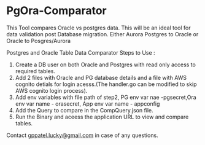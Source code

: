 # PgOra-Comparator
This Tool compares Oracle vs postgres data. This will be an ideal tool for data validation post Database migration. Either Aurora Postgres to Oracle or Oracle to Posgres/Aurora

Postgres and Oracle Table Data Comparator
Steps to Use :
1. Create a DB user on both Oracle and Postgres with read only access to required tables.
2. Add 2 files with Oracle and PG database details and a file with AWS cognito detials for login acesss.(The handler.go can be modified to skip AWS cognito login process).
3. Add env variables with file path of step2, PG env var nae -pgsecret,Ora env var name - orasecret, App env var name - appconfig
4. Add the Query to compare in the CompQuery.json file.
5. Run the Binary and aceess the application URL to view and compare tables.

Contact gppatel.lucky@gmail.com in case of any questions.
